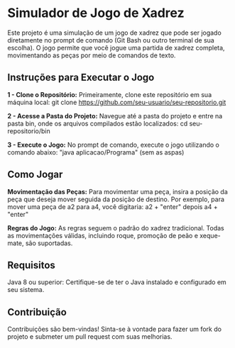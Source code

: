 
# Simulador de Jogo de Xadrez
Este projeto é uma simulação de um jogo de xadrez que pode ser jogado diretamente no prompt de comando (Git Bash ou outro terminal de sua escolha). O jogo permite que você jogue uma partida de xadrez completa, movimentando as peças por meio de comandos de texto.

## Instruções para Executar o Jogo
**1 - Clone o Repositório:** Primeiramente, clone este repositório em sua máquina local:
git clone https://github.com/seu-usuario/seu-repositorio.git

**2 - Acesse a Pasta do Projeto:** Navegue até a pasta do projeto e entre na pasta bin, onde os arquivos compilados estão localizados:
cd seu-repositorio/bin


**3 - Execute o Jogo:** No prompt de comando, execute o jogo utilizando o comando abaixo:
"java aplicacao/Programa" (sem as aspas)


## Como Jogar
**Movimentação das Peças:** Para movimentar uma peça, insira a posição da peça que deseja mover seguida da posição de destino. Por exemplo, para mover uma peça de a2 para a4, você digitaria:
a2 + "enter" depois   a4 + "enter"


**Regras do Jogo:** As regras seguem o padrão do xadrez tradicional. Todas as movimentações válidas, incluindo roque, promoção de peão e xeque-mate, são suportadas.

## Requisitos
Java 8 ou superior: Certifique-se de ter o Java instalado e configurado em seu sistema.

## Contribuição
Contribuições são bem-vindas! Sinta-se à vontade para fazer um fork do projeto e submeter um pull request com suas melhorias.
